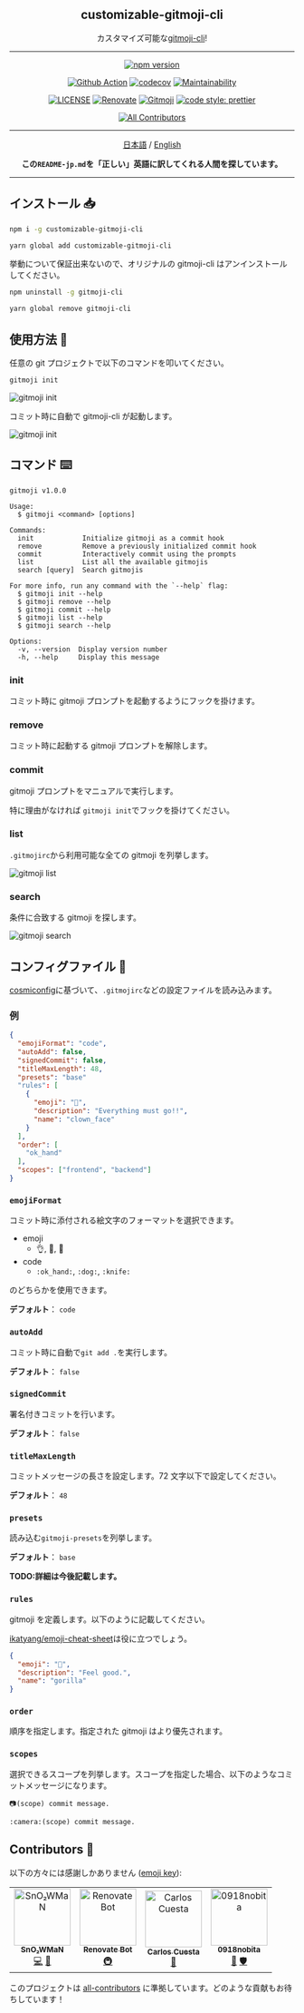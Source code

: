 <h2 align="center">customizable-gitmoji-cli</h2>

<p align="center">カスタマイズ可能な<a href="https://github.com/carloscuesta/gitmoji-cli">gitmoji-cli</a>!</p>

---

<p align="center">
<a href="https://www.npmjs.com/package/customizable-gitmoji-cli"><img src="https://img.shields.io/npm/v/customizable-gitmoji-cli?style=for-the-badge&logo=npm" alt="npm version"/></a>

<p>
<div align="center">

[![Github Action](https://github.com/SnO2WMaN/customizable-gitmoji-cli/workflows/Node%20CI/badge.svg)](https://github.com/SnO2WMaN/customizable-gitmoji-cli/actions)
[![codecov](https://codecov.io/gh/SnO2WMaN/customizable-gitmoji-cli/branch/master/graph/badge.svg)](https://codecov.io/gh/SnO2WMaN/customizable-gitmoji-cli)
[![Maintainability](https://api.codeclimate.com/v1/badges/2cff863272e7a47dd100/maintainability)](https://codeclimate.com/github/SnO2WMaN/customizable-gitmoji-cli/maintainability)

</div>
</p>

<p>
<div align="center">

[![LICENSE](https://img.shields.io/github/license/conten2/eslint-config?style=flat-square)](https://www.npmjs.com/package/@conten2/eslint-config)
[![Renovate](https://img.shields.io/badge/renovate-enabled-25c4c3.svg?style=flat-square)](https://renovatebot.com/)
[![Gitmoji](https://img.shields.io/badge/gitmoji-%20😜%20😍-FFDD67.svg?style=flat-square)](https://gitmoji.carloscuesta.me)
[![code style: prettier](https://img.shields.io/badge/code_style-prettier-ff69b4.svg?style=flat-square)](https://github.com/prettier/prettier)

</div>
</p>

<p>
<div align="center">

<!-- prettier-ignore-start -->
<!-- ALL-CONTRIBUTORS-BADGE:START - Do not remove or modify this section -->
[![All Contributors](https://img.shields.io/badge/all_contributors-4-orange.svg?style=flat-square)](#contributors-)
<!-- ALL-CONTRIBUTORS-BADGE:END -->
<!-- prettier-ignore-end -->

</div>
</p>

---

<p >

<div align="center">

[日本語](https://github.com/SnO2WMaN/customizable-gitmoji-cli/blob/master/README-jp.md) / [English](https://github.com/SnO2WMaN/customizable-gitmoji-cli#readme)

**この`README-jp.md`を「正しい」英語に訳してくれる人間を探しています。**

</div>

</p>

---

## インストール 📥

```bash
npm i -g customizable-gitmoji-cli

yarn global add customizable-gitmoji-cli
```

挙動について保証出来ないので、オリジナルの gitmoji-cli はアンインストールしてください。

```bash
npm uninstall -g gitmoji-cli

yarn global remove gitmoji-cli
```

## 使用方法 🧰

任意の git プロジェクトで以下のコマンドを叩いてください。

```bash
gitmoji init
```

![gitmoji init](gifs/init.gif)

コミット時に自動で gitmoji-cli が起動します。

![gitmoji init](gifs/commit.gif)

## コマンド ⌨️

```
gitmoji v1.0.0

Usage:
  $ gitmoji <command> [options]

Commands:
  init            Initialize gitmoji as a commit hook
  remove          Remove a previously initialized commit hook
  commit          Interactively commit using the prompts
  list            List all the available gitmojis
  search [query]  Search gitmojis

For more info, run any command with the `--help` flag:
  $ gitmoji init --help
  $ gitmoji remove --help
  $ gitmoji commit --help
  $ gitmoji list --help
  $ gitmoji search --help

Options:
  -v, --version  Display version number
  -h, --help     Display this message
```

### init

コミット時に gitmoji プロンプトを起動するようにフックを掛けます。

### remove

コミット時に起動する gitmoji プロンプトを解除します。

### commit

gitmoji プロンプトをマニュアルで実行します。

特に理由がなければ `gitmoji init`でフックを掛けてください。

### list

`.gitmojirc`から利用可能な全ての gitmoji を列挙します。

![gitmoji list](gifs/list.gif)

### search

条件に合致する gitmoji を探します。

![gitmoji search](gifs/search.gif)

## コンフィグファイル 🔧

[cosmiconfig](https://github.com/davidtheclark/cosmiconfig)に基づいて、`.gitmojirc`などの設定ファイルを読み込みます。

### 例

```json
{
  "emojiFormat": "code",
  "autoAdd": false,
  "signedCommit": false,
  "titleMaxLength": 48,
  "presets": "base"
  "rules": [
    {
      "emoji": "🤡",
      "description": "Everything must go!!",
      "name": "clown_face"
    }
  ],
  "order": [
    "ok_hand"
  ],
  "scopes": ["frontend", "backend"]
}
```

### `emojiFormat`

コミット時に添付される絵文字のフォーマットを選択できます。

- emoji
  - 👌, 🐶, 🔪
- code
  - `:ok_hand:`, `:dog:`, `:knife:`

のどちらかを使用できます。

**デフォルト**： `code`

### `autoAdd`

コミット時に自動で`git add .`を実行します。

**デフォルト**： `false`

### `signedCommit`

署名付きコミットを行います。

**デフォルト**： `false`

### `titleMaxLength`

コミットメッセージの長さを設定します。72 文字以下で設定してください。

**デフォルト**： `48`

### `presets`

読み込む`gitmoji-presets`を列挙します。

**デフォルト**： `base`

**TODO:詳細は今後記載します。**

### `rules`

gitmoji を定義します。以下のように記載してください。

[ikatyang/emoji-cheat-sheet](https://github.com/ikatyang/emoji-cheat-sheet)は役に立つでしょう。

```json
{
  "emoji": "🦍",
  "description": "Feel good.",
  "name": "gorilla"
}
```

### `order`

順序を指定します。指定された gitmoji はより優先されます。

### `scopes`

選択できるスコープを列挙します。スコープを指定した場合、以下のようなコミットメッセージになります。

```
📷(scope) commit message.

:camera:(scope) commit message.
```

## Contributors 👥

以下の方々には感謝しかありません ([emoji key](https://allcontributors.org/docs/en/emoji-key)):

<!-- ALL-CONTRIBUTORS-LIST:START - Do not remove or modify this section -->
<!-- prettier-ignore-start -->
<!-- markdownlint-disable -->
<table>
  <tr>
    <td align="center"><a href="https://sno2wman.dev/"><img src="https://avatars3.githubusercontent.com/u/15155608?v=4" width="100px;" alt="SnO₂WMaN"/><br /><sub><b>SnO₂WMaN</b></sub></a><br /><a href="https://github.com/SnO2WMaN/customizable-gitmoji-cli/commits?author=SnO2WMaN" title="Code">💻</a> <a href="#maintenance-SnO2WMaN" title="Maintenance">🚧</a></td>
    <td align="center"><a href="https://renovatebot.com"><img src="https://avatars0.githubusercontent.com/u/25180681?v=4" width="100px;" alt="Renovate Bot"/><br /><sub><b>Renovate Bot</b></sub></a><br /><a href="#infra-renovate-bot" title="Infrastructure (Hosting, Build-Tools, etc)">🚇</a></td>
    <td align="center"><a href="https://carloscuesta.me"><img src="https://avatars1.githubusercontent.com/u/7629661?v=4" width="100px;" alt="Carlos Cuesta"/><br /><sub><b>Carlos Cuesta</b></sub></a><br /><a href="#ideas-carloscuesta" title="Ideas, Planning, & Feedback">🤔</a></td>
    <td align="center"><a href="https://twitter.com/0918nobita"><img src="https://avatars1.githubusercontent.com/u/8453302?v=4" width="100px;" alt="0918nobita"/><br /><sub><b>0918nobita</b></sub></a><br /><a href="https://github.com/SnO2WMaN/customizable-gitmoji-cli/issues?q=author%3A0918nobita" title="Bug reports">🐛</a> <a href="#security-0918nobita" title="Security">🛡️</a></td>
  </tr>
</table>

<!-- markdownlint-enable -->
<!-- prettier-ignore-end -->

<!-- ALL-CONTRIBUTORS-LIST:END -->

このプロジェクトは [all-contributors](https://github.com/all-contributors/all-contributors) に準拠しています。どのような貢献もお待ちしています！
